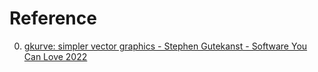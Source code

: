 # Reference

0. [gkurve: simpler vector graphics - Stephen Gutekanst - Software You Can Love 2022](https://www.youtube.com/watch?v=QTybQ-5MlrE)

